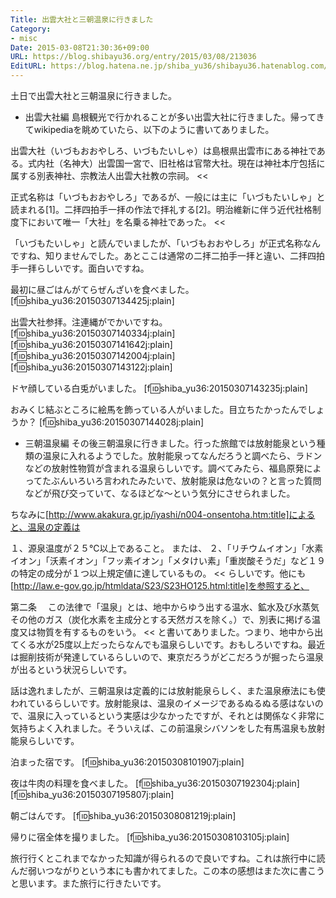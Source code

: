 ```yaml
---
Title: 出雲大社と三朝温泉に行きました
Category:
- misc
Date: 2015-03-08T21:30:36+09:00
URL: https://blog.shibayu36.org/entry/2015/03/08/213036
EditURL: https://blog.hatena.ne.jp/shiba_yu36/shibayu36.hatenablog.com/atom/entry/8454420450087483923
---
```


土日で出雲大社と三朝温泉に行きました。

* 出雲大社編
島根観光で行かれることが多い出雲大社に行きました。帰ってきてwikipediaを眺めていたら、以下のように書いてありました。

>>
出雲大社（いづもおおやしろ、いづもたいしゃ）は島根県出雲市にある神社である。式内社（名神大）出雲国一宮で、旧社格は官幣大社。現在は神社本庁包括に属する別表神社、宗教法人出雲大社教の宗祠。
<<

>>
正式名称は「いづもおおやしろ」であるが、一般には主に「いづもたいしゃ」と読まれる[1]。二拝四拍手一拝の作法で拝礼する[2]。明治維新に伴う近代社格制度下において唯一「大社」を名乗る神社であった。
<<

「いづもたいしゃ」と読んでいましたが、「いづもおおやしろ」が正式名称なんですね、知りませんでした。あとここは通常の二拝二拍手一拝と違い、二拝四拍手一拝らしいです。面白いですね。


最初に昼ごはんがてらぜんざいを食べました。
[f:id:shiba_yu36:20150307134425j:plain]

出雲大社参拝。注連縄がでかいですね。
[f:id:shiba_yu36:20150307140334j:plain][f:id:shiba_yu36:20150307141642j:plain][f:id:shiba_yu36:20150307142004j:plain][f:id:shiba_yu36:20150307143122j:plain]

ドヤ顔している白兎がいました。
[f:id:shiba_yu36:20150307143235j:plain]

おみくじ結ぶところに絵馬を飾っている人がいました。目立ちたかったんでしょうか？
[f:id:shiba_yu36:20150307144028j:plain]


* 三朝温泉編
その後三朝温泉に行きました。行った旅館では放射能泉という種類の温泉に入れるようでした。放射能泉ってなんだろうと調べたら、ラドンなどの放射性物質が含まれる温泉らしいです。調べてみたら、福島原発によってたぶんいろいろ言われたみたいで、放射能泉は危ないの？と言った質問などが飛び交っていて、なるほどな〜という気分にさせられました。

ちなみに[http://www.akakura.gr.jp/iyashi/n004-onsentoha.htm:title]によると、温泉の定義は
>>
１、源泉温度が２５℃以上であること。
または、
２、「リチウムイオン」「水素イオン」「沃素イオン」「フッ素イオン」「メタけい素」「重炭酸そうだ」など１９の特定の成分が１つ以上規定値に達しているもの。
<<
らしいです。他にも[http://law.e-gov.go.jp/htmldata/S23/S23HO125.html:title]を参照すると、
>>
第二条 　この法律で「温泉」とは、地中からゆう出する温水、鉱水及び水蒸気その他のガス（炭化水素を主成分とする天然ガスを除く。）で、別表に掲げる温度又は物質を有するものをいう。
<<
と書いてありました。つまり、地中から出てくる水が25度以上だったらなんでも温泉らしいです。おもしろいですね。最近は掘削技術が発達しているらしいので、東京だろうがどこだろうが掘ったら温泉が出るという状況らしいです。

話は逸れましたが、三朝温泉は定義的には放射能泉らしく、また温泉療法にも使われているらしいです。放射能泉は、温泉のイメージであるぬるぬる感はないので、温泉に入っているという実感は少なかったですが、それとは関係なく非常に気持ちよく入れました。そういえば、この前温泉シバソンをした有馬温泉も放射能泉らしいです。


泊まった宿です。
[f:id:shiba_yu36:20150308101907j:plain]

夜は牛肉の料理を食べました。
[f:id:shiba_yu36:20150307192304j:plain][f:id:shiba_yu36:20150307195807j:plain]

朝ごはんです。
[f:id:shiba_yu36:20150308081219j:plain]

帰りに宿全体を撮りました。
[f:id:shiba_yu36:20150308103105j:plain]


旅行行くとこれまでなかった知識が得られるので良いですね。これは旅行中に読んだ弱いつながりという本にも書かれてました。この本の感想はまた次に書こうと思います。また旅行に行きたいです。
